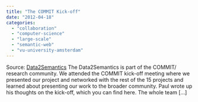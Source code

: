 ```yaml
---
title: "The COMMIT Kick-off"
date: "2012-04-18"
categories: 
  - "collaboration"
  - "computer-science"
  - "large-scale"
  - "semantic-web"
  - "vu-university-amsterdam"
---
```


Source: [Data2Semantics](http://www.data2semantics.org/feed/) The Data2Semantics is part of the COMMIT/ research community. We attended the COMMIT kick-off meeting where we presented our project and networked with the rest of the 15 projects and learned about presenting our work to the broader community. Paul wrote up his thoughts on the kick-off, which you can find here. The whole team \[...\]
